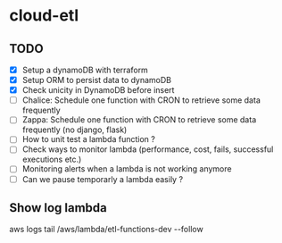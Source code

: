# cloud-etl


## TODO

- [X] Setup a dynamoDB with terraform
- [X] Setup ORM to persist data to dynamoDB
- [X] Check unicity in DynamoDB before insert
- [ ] Chalice: Schedule one function with CRON to retrieve some data frequently
- [ ] Zappa: Schedule one function with CRON to retrieve some data frequently (no django, flask)
- [ ] How to unit test a lambda function ?
- [ ] Check ways to monitor lambda (performance, cost, fails, successful executions etc.)
- [ ] Monitoring alerts when a lambda is not working anymore
- [ ] Can we pause temporarly a lambda easily ?

## Show log lambda 

aws logs tail /aws/lambda/etl-functions-dev --follow